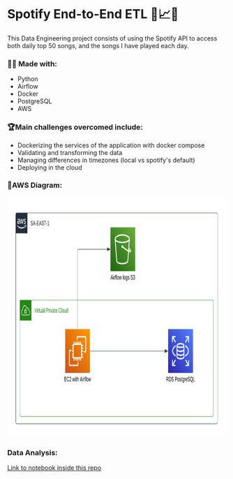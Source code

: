 # Spotify End-to-End ETL 🎵📈👷
This Data Engineering project consists of using the Spotify API to access both daily top 50 songs, and the songs I have played each day.

### 👷‍♂️ Made with:
- Python
- Airflow
- Docker
- PostgreSQL
- AWS

### 🏆Main challenges overcomed include:
- Dockerizing the services of the application with docker compose
- Validating and transforming the data
- Managing differences in timezones (local vs spotify's default)
- Deploying in the cloud

###  📌AWS Diagram:
<img src="https://github.com/kukelia/spotify-ETL/blob/master/img/spoty-etl.png" alt= “” width="900" height="550">

### Data Analysis:
<a href="https://github.com/tomaszbk/spotify-ETL/blob/master/notebooks/data_analysis/analysis.ipynb">Link to notebook inside this repo</a>
